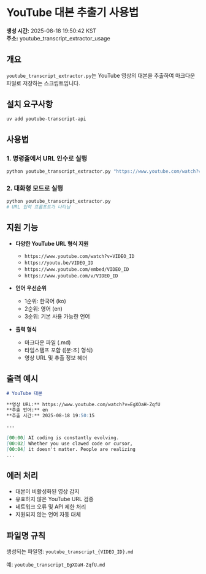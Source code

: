 # YouTube 대본 추출기 사용법

**생성 시간:** 2025-08-18 19:50:42 KST  
**주소:** youtube_transcript_extractor_usage

## 개요

`youtube_transcript_extractor.py`는 YouTube 영상의 대본을 추출하여 마크다운 파일로 저장하는 스크립트입니다.

## 설치 요구사항

```bash
uv add youtube-transcript-api
```

## 사용법

### 1. 명령줄에서 URL 인수로 실행
```bash
python youtube_transcript_extractor.py "https://www.youtube.com/watch?v=VIDEO_ID"
```

### 2. 대화형 모드로 실행
```bash
python youtube_transcript_extractor.py
# URL 입력 프롬프트가 나타남
```

## 지원 기능

- **다양한 YouTube URL 형식 지원**
  - `https://www.youtube.com/watch?v=VIDEO_ID`
  - `https://youtu.be/VIDEO_ID`
  - `https://www.youtube.com/embed/VIDEO_ID`
  - `https://www.youtube.com/v/VIDEO_ID`

- **언어 우선순위**
  - 1순위: 한국어 (ko)
  - 2순위: 영어 (en)
  - 3순위: 기본 사용 가능한 언어

- **출력 형식**
  - 마크다운 파일 (.md)
  - 타임스탬프 포함 ([분:초] 형식)
  - 영상 URL 및 추출 정보 헤더

## 출력 예시

```markdown
# YouTube 대본

**영상 URL:** https://www.youtube.com/watch?v=EgXOaH-ZqfU
**추출 언어:** en
**추출 시간:** 2025-08-18 19:50:15

---

[00:00] AI coding is constantly evolving.
[00:02] Whether you use clawed code or cursor,
[00:04] it doesn't matter. People are realizing
...
```

## 에러 처리

- 대본이 비활성화된 영상 감지
- 유효하지 않은 YouTube URL 검증
- 네트워크 오류 및 API 제한 처리
- 지원되지 않는 언어 자동 대체

## 파일명 규칙

생성되는 파일명: `youtube_transcript_{VIDEO_ID}.md`

예: `youtube_transcript_EgXOaH-ZqfU.md`